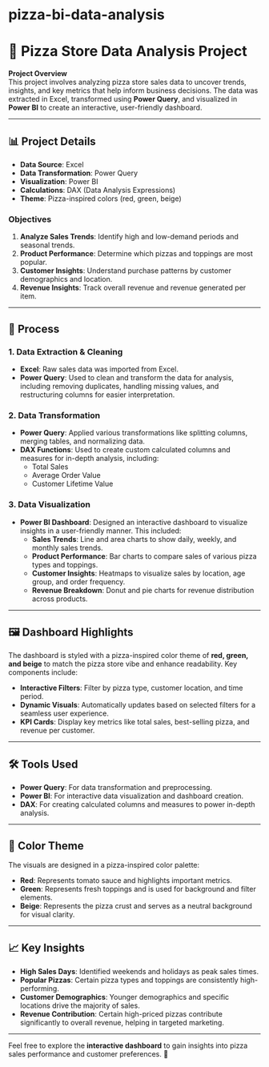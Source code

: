 # pizza-bi-data-analysis
# 🍕 Pizza Store Data Analysis Project

**Project Overview**  
This project involves analyzing pizza store sales data to uncover trends, insights, and key metrics that help inform business decisions. The data was extracted in Excel, transformed using **Power Query**, and visualized in **Power BI** to create an interactive, user-friendly dashboard.

---

## 📊 Project Details

- **Data Source**: Excel
- **Data Transformation**: Power Query
- **Visualization**: Power BI
- **Calculations**: DAX (Data Analysis Expressions)
- **Theme**: Pizza-inspired colors (red, green, beige)

### Objectives
1. **Analyze Sales Trends**: Identify high and low-demand periods and seasonal trends.
2. **Product Performance**: Determine which pizzas and toppings are most popular.
3. **Customer Insights**: Understand purchase patterns by customer demographics and location.
4. **Revenue Insights**: Track overall revenue and revenue generated per item.

---

## 🔧 Process

### 1. Data Extraction & Cleaning
   - **Excel**: Raw sales data was imported from Excel.
   - **Power Query**: Used to clean and transform the data for analysis, including removing duplicates, handling missing values, and restructuring columns for easier interpretation.

### 2. Data Transformation
   - **Power Query**: Applied various transformations like splitting columns, merging tables, and normalizing data.
   - **DAX Functions**: Used to create custom calculated columns and measures for in-depth analysis, including:
     - Total Sales
     - Average Order Value
     - Customer Lifetime Value

### 3. Data Visualization
   - **Power BI Dashboard**: Designed an interactive dashboard to visualize insights in a user-friendly manner. This included:
     - **Sales Trends**: Line and area charts to show daily, weekly, and monthly sales trends.
     - **Product Performance**: Bar charts to compare sales of various pizza types and toppings.
     - **Customer Insights**: Heatmaps to visualize sales by location, age group, and order frequency.
     - **Revenue Breakdown**: Donut and pie charts for revenue distribution across products.

---

## 🖼️ Dashboard Highlights

The dashboard is styled with a pizza-inspired color theme of **red, green, and beige** to match the pizza store vibe and enhance readability. Key components include:

- **Interactive Filters**: Filter by pizza type, customer location, and time period.
- **Dynamic Visuals**: Automatically updates based on selected filters for a seamless user experience.
- **KPI Cards**: Display key metrics like total sales, best-selling pizza, and revenue per customer.

---

## 🛠️ Tools Used

- **Power Query**: For data transformation and preprocessing.
- **Power BI**: For interactive data visualization and dashboard creation.
- **DAX**: For creating calculated columns and measures to power in-depth analysis.

---

## 🎨 Color Theme

The visuals are designed in a pizza-inspired color palette:

- **Red**: Represents tomato sauce and highlights important metrics.
- **Green**: Represents fresh toppings and is used for background and filter elements.
- **Beige**: Represents the pizza crust and serves as a neutral background for visual clarity.

---

## 📈 Key Insights

- **High Sales Days**: Identified weekends and holidays as peak sales times.
- **Popular Pizzas**: Certain pizza types and toppings are consistently high-performing.
- **Customer Demographics**: Younger demographics and specific locations drive the majority of sales.
- **Revenue Contribution**: Certain high-priced pizzas contribute significantly to overall revenue, helping in targeted marketing.

---

Feel free to explore the **interactive dashboard** to gain insights into pizza sales performance and customer preferences. 🍕
